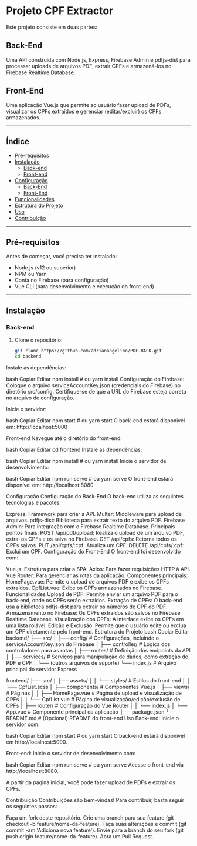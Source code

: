 # Projeto CPF Extractor

Este projeto consiste em duas partes:

## Back-End
Uma API construída com Node.js, Express, Firebase Admin e pdfjs-dist para processar uploads de arquivos PDF, extrair CPFs e armazená-los no Firebase Realtime Database.

## Front-End
Uma aplicação Vue.js que permite ao usuário fazer upload de PDFs, visualizar os CPFs extraídos e gerenciar (editar/excluir) os CPFs armazenados.

---

## Índice
- [Pré-requisitos](#pré-requisitos)
- [Instalação](#instalação)
  - [Back-end](#back-end)
  - [Front-end](#front-end)
- [Configuração](#configuração)
  - [Back-End](#configuração-do-back-end)
  - [Front-End](#configuração-do-front-end)
- [Funcionalidades](#funcionalidades)
- [Estrutura do Projeto](#estrutura-do-projeto)
- [Uso](#uso)
- [Contribuição](#contribuição)

---

## Pré-requisitos

Antes de começar, você precisa ter instalado:

- Node.js (v12 ou superior)
- NPM ou Yarn
- Conta no Firebase (para configuração)
- Vue CLI (para desenvolvimento e execução do front-end)

---

## Instalação

### Back-end

1. Clone o repositório:
   ```bash
   git clone https://github.com/adrianangelino/PDF-BACK.git
   cd backend
Instale as dependências:

bash
Copiar
Editar
npm install # ou yarn install
Configuração do Firebase: Coloque o arquivo serviceAccountKey.json (credenciais do Firebase) no diretório src/config. Certifique-se de que a URL do Firebase esteja correta no arquivo de configuração.

Inicie o servidor:

bash
Copiar
Editar
npm start # ou yarn start
O back-end estará disponível em: http://localhost:5000

Front-end
Navegue até o diretório do front-end:

bash
Copiar
Editar
cd frontend
Instale as dependências:

bash
Copiar
Editar
npm install # ou yarn install
Inicie o servidor de desenvolvimento:

bash
Copiar
Editar
npm run serve # ou yarn serve
O front-end estará disponível em: http://localhost:8080

Configuração
Configuração do Back-End
O back-end utiliza as seguintes tecnologias e pacotes:

Express: Framework para criar a API.
Multer: Middleware para upload de arquivos.
pdfjs-dist: Biblioteca para extrair texto do arquivo PDF.
Firebase Admin: Para integração com o Firebase Realtime Database.
Principais pontos finais:
POST /api/pdf/upload: Realiza o upload de um arquivo PDF, extrai os CPFs e os salva no Firebase.
GET /api/cpfs: Retorna todos os CPFs salvos.
PUT /api/cpfs/:cpf: Atualiza um CPF.
DELETE /api/cpfs/:cpf: Exclui um CPF.
Configuração do Front-End
O front-end foi desenvolvido com:

Vue.js: Estrutura para criar a SPA.
Axios: Para fazer requisições HTTP à API.
Vue Router: Para gerenciar as rotas da aplicação.
Componentes principais:
HomePage.vue: Permite o upload de arquivos PDF e exibe os CPFs extraídos.
CpfList.vue: Exibe os CPFs armazenados no Firebase.
Funcionalidades
Upload de PDF: Permite enviar um arquivo PDF para o back-end, onde os CPFs serão extraídos.
Extração de CPFs: O back-end usa a biblioteca pdfjs-dist para extrair os números de CPF do PDF.
Armazenamento no Firebase: Os CPFs extraídos são salvos no Firebase Realtime Database.
Visualização dos CPFs: A interface exibe os CPFs em uma lista rolável.
Edição e Exclusão: Permite que o usuário edite ou exclua um CPF diretamente pelo front-end.
Estrutura do Projeto
bash
Copiar
Editar
backend/
├── src/
│   ├── config/            # Configurações, incluindo o serviceAccountKey.json do Firebase
│   ├── controller/        # Lógica dos controladores para as rotas
│   ├── routes/            # Definição dos endpoints da API
│   ├── services/          # Serviços para manipulação de dados, como extração de PDF e CPF
│   └── (outros arquivos de suporte)
└── index.js               # Arquivo principal do servidor Express

frontend/
├── src/
│   ├── assets/
│   │   └── styles/        # Estilos do front-end
│   │       └── CpfList.scss
│   ├── components/        # Componentes Vue.js
│   ├── views/             # Páginas
│   │   ├── HomePage.vue   # Página de upload e visualização de CPFs
│   │   └── CpfList.vue    # Página de visualização/edição/exclusão de CPFs
│   ├── router/            # Configuração do Vue Router
│   │   └── index.js
│   └── App.vue            # Componente principal da aplicação
├── package.json
└── README.md              # (Opcional) README do front-end
Uso
Back-end:
Inicie o servidor com:

bash
Copiar
Editar
npm start # ou yarn start
O back-end estará disponível em http://localhost:5000.

Front-end:
Inicie o servidor de desenvolvimento com:

bash
Copiar
Editar
npm run serve # ou yarn serve
Acesse o front-end via http://localhost:8080.

A partir da página inicial, você pode fazer upload de PDFs e extrair os CPFs.

Contribuição
Contribuições são bem-vindas! Para contribuir, basta seguir os seguintes passos:

Faça um fork deste repositório.
Crie uma branch para sua feature (git checkout -b feature/nome-da-feature).
Faça suas alterações e commit (git commit -am 'Adiciona nova feature').
Envie para a branch do seu fork (git push origin feature/nome-da-feature).
Abra um Pull Request.

